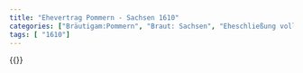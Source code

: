 ```yaml
---
title: "Ehevertrag Pommern - Sachsen 1610"
categories: ["Bräutigam:Pommern", "Braut: Sachsen", "Eheschließung vollzogen?:Ja", "verschiedenkonfessionelle Ehe?:Nein", "Dynastie Bräutigam:Greifen", "Akteur Bräutigam:Greifen", "Akteur Braut:Wettin (Albertiner)", "Textbezug?:nein", "Ständisch?:nein", "Ratifikation?:ja", "Sonstiges?:nein", "Bräutigam:Pommern", "Braut: Sachsen"]
tags: [ "1610"]
---
```

<!--more-->
{{<v143>}}